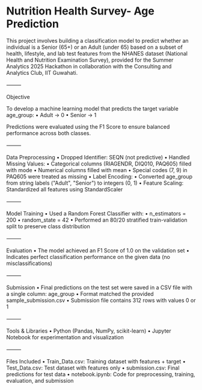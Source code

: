 # Nutrition Health Survey- Age Prediction

This project involves building a classification model to predict whether an individual is a Senior (65+) or an Adult (under 65) based on a subset of health, lifestyle, and lab test features from the NHANES dataset (National Health and Nutrition Examination Survey), provided for the Summer Analytics 2025 Hackathon in collaboration with the Consulting and Analytics Club, IIT Guwahati.

⸻

Objective

To develop a machine learning model that predicts the target variable age_group:
	•	Adult → 0
	•	Senior → 1

Predictions were evaluated using the F1 Score to ensure balanced performance across both classes.

⸻

Data Preprocessing
	•	Dropped Identifier: SEQN (not predictive)
	•	Handled Missing Values:
	•	Categorical columns (RIAGENDR, DIQ010, PAQ605) filled with mode
	•	Numerical columns filled with mean
	•	Special codes (7, 9) in PAQ605 were treated as missing
	•	Label Encoding:
	•	Converted age_group from string labels ("Adult", "Senior") to integers (0, 1)
	•	Feature Scaling: Standardized all features using StandardScaler

⸻

Model Training
	•	Used a Random Forest Classifier with:
	•	n_estimators = 200
	•	random_state = 42
	•	Performed an 80/20 stratified train-validation split to preserve class distribution

⸻

Evaluation
	•	The model achieved an F1 Score of 1.0 on the validation set
	•	Indicates perfect classification performance on the given data (no misclassifications)

⸻

Submission
	•	Final predictions on the test set were saved in a CSV file with a single column: age_group
	•	Format matched the provided sample_submission.csv
	•	Submission file contains 312 rows with values 0 or 1

⸻

Tools & Libraries
	•	Python (Pandas, NumPy, scikit-learn)
	•	Jupyter Notebook for experimentation and visualization

⸻

Files Included
	•	Train_Data.csv: Training dataset with features + target
	•	Test_Data.csv: Test dataset with features only
	•	submission.csv: Final predictions for test data
	•	notebook.ipynb: Code for preprocessing, training, evaluation, and submission
